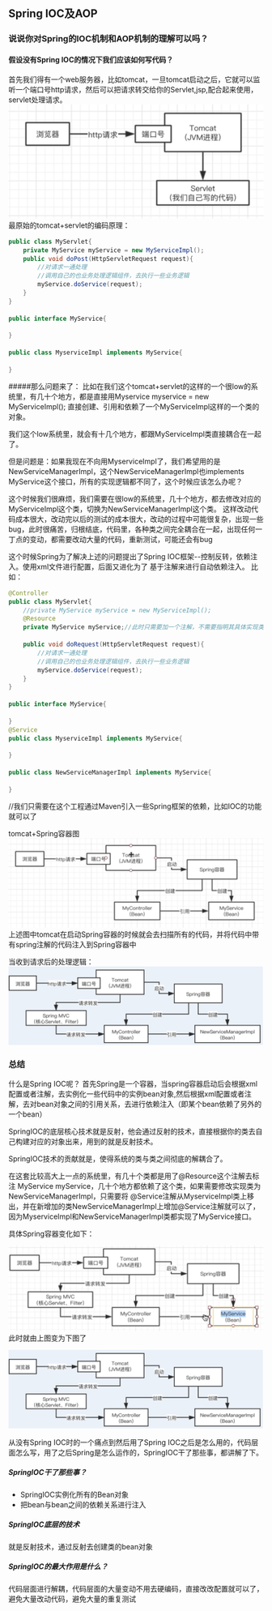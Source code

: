 ## Spring IOC及AOP
### 说说你对Spring的IOC机制和AOP机制的理解可以吗？
#### 假设没有Spring IOC的情况下我们应该如何写代码？
首先我们得有一个web服务器，比如tomcat，一旦tomcat启动之后，它就可以监听一个端口号http请求，然后可以把请求转交给你的Servlet,jsp,配合起来使用，servlet处理请求。
![Demo](images/tomcat-servlet.png)
最原始的tomcat+servlet的编码原理：

```java
public class MyServlet{
    private MyService myService = new MyServiceImpl();
    public void doPost(HttpServletRequest request){
        //对请求一通处理
        //调用自己的也业务处理逻辑组件，去执行一些业务逻辑
        myService.doService(request);
    }
}

public interface MyService{

}

public class MyserviceImpl implements MyService{

}
```
#####那么问题来了：
比如在我们这个tomcat+servlet的这样的一个很low的系统里，有几十个地方，都是直接用Myservice myservice = new MyServiceImpl(); 直接创建、引用和依赖了一个MyServiceImpl这样的一个类的对象。

我们这个low系统里，就会有十几个地方，都跟MyServiceImpl类直接耦合在一起了。

但是问题是：如果我现在不向用MyserviceImpl了，我们希望用的是NewServiceManagerImpl，这个NewServiceManagerImpl也implements MyService这个接口，所有的实现逻辑都不同了，这个时候应该怎么办呢？

这个时候我们很麻烦，我们需要在很low的系统里，几十个地方，都去修改对应的MyServiceImpl这个类，切换为NewServiceManagerImpl这个类。 这样改动代码成本很大，改动完以后的测试的成本很大，改动的过程中可能很复杂，出现一些bug，此时很痛苦，归根结底，代码里，各种类之间完全耦合在一起，出现任何一丁点的变动，都需要改动大量的代码，重新测试，可能还会有bug

这个时候Spring为了解决上述的问题提出了Spring IOC框架--控制反转，依赖注入。使用xml文件进行配置，后面又进化为了 基于注解来进行自动依赖注入。
比如：
```java
@Controller
public class MyServlet{
    //private MyService myService = new MyServiceImpl();
    @Resource
    private MyService myService;//此时只需要加一个注解，不需要指明其具体实现类了

    public void doRequest(HttpServletRequest request){
        //对请求一通处理
        //调用自己的也业务处理逻辑组件，去执行一些业务逻辑
        myService.doService(request);
    }
}

public interface MyService{

}
@Service
public class MyserviceImpl implements MyService{

}

public class NewServiceManagerImpl implements MyService{

}
```
//我们只需要在这个工程通过Maven引入一些Spring框架的依赖，比如IOC的功能就可以了

tomcat+Spring容器图
![Demo](images/tomcat-spring.png)
上述图中tomcat在启动Spring容器的时候就会去扫描所有的代码，并将代码中带有spring注解的代码注入到Spring容器中

当收到请求后的处理逻辑：
![Demo](images/tomcat-spring-request.png)

### 总结
什么是Spring IOC呢？
首先Spring是一个容器，当spring容器启动后会根据xml配置或者注解，去实例化一些代码中的实例bean对象,然后根据xml配置或者注解，去对bean对象之间的引用关系，去进行依赖注入（即某个bean依赖了另外的一个bean）

SpringIOC的底层核心技术就是反射，他会通过反射的技术，直接根据你的类去自己构建对应的对象出来，用到的就是反射技术。

SpringIOC技术的贡献就是，使得系统的类与类之间彻底的解耦合了。

在这套比较高大上一点的系统里，有几十个类都是用了@Resource这个注解去标注 MyService myService，几十个地方都依赖了这个类，如果需要修改实现类为NewServiceManagerImpl，只需要将
@Service注解从MyserviceImpl类上移出，并在新增加的类NewServiceManagerImpl上增加@Service注解就可以了，因为MyserviceImpl和NewServiceManagerImpl类都实现了MyService接口。

具体Spring容器变化如下：

![Demo](images/IOC-old.png)
此时就由上图变为下图了

![Demo](images/tomcat-spring-request.png)

从没有Spring IOC时的一个痛点到然后用了Spring IOC之后是怎么用的，代码层面怎么写，用了之后Spring是怎么运作的，SpringIOC干了那些事，都讲解了下。

##### SpringIOC干了那些事？
- SpringIOC实例化所有的Bean对象
- 把bean与bean之间的依赖关系进行注入

##### SpringIOC底层的技术
就是反射技术，通过反射去创建类的bean对象

##### SpringIOC的最大作用是什么？
代码层面进行解耦，代码层面的大量变动不用去硬编码，直接改改配置就可以了，避免大量改动代码，避免大量的重复测试












